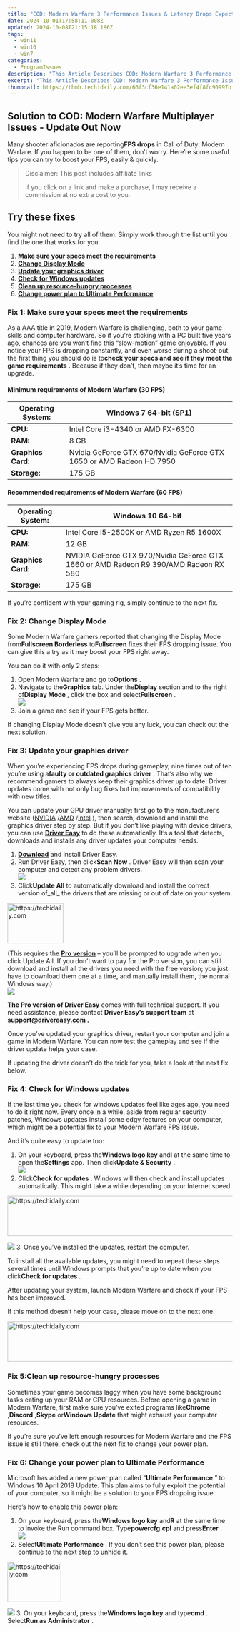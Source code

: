 ```yaml
---
title: "COD: Modern Warfare 3 Performance Issues & Latency Drops Expected for Players"
date: 2024-10-01T17:58:11.008Z
updated: 2024-10-08T21:15:18.186Z
tags:
  - win11
  - win10
  - win7
categories:
  - ProgramIssues
description: "This Article Describes COD: Modern Warfare 3 Performance Issues & Latency Drops Expected for Players"
excerpt: "This Article Describes COD: Modern Warfare 3 Performance Issues & Latency Drops Expected for Players"
thumbnail: https://thmb.techidaily.com/66f3cf36e141a02ee3ef4f8fc90997bfb9adc390279a16b539b7e76e0dc798e2.jpg
---
```


## Solution to COD: Modern Warfare Multiplayer Issues - Update Out Now

Many shooter aficionados are reporting**FPS drops** in Call of Duty: Modern Warfare. If you happen to be one of them, don’t worry. Here’re some useful tips you can try to boost your FPS, easily & quickly.

>  Disclaimer: This post includes affiliate links
>
>  If you click on a link and make a purchase, I may receive a commission at no extra cost to you.
>

## Try these fixes

 You might not need to try all of them. Simply work through the list until you find the one that works for you.

1. [**Make sure your specs meet the requirements**](https://tools.techidaily.com/drivereasy/download/)
2. [**Change Display Mode**](https://tools.techidaily.com/drivereasy/download/)
3. [**Update your graphics driver**](https://tools.techidaily.com/drivereasy/download/)
4. [**Check for Windows updates**](https://tools.techidaily.com/drivereasy/download/)
5. [**Clean up resource-hungry processes**](https://tools.techidaily.com/drivereasy/download/)
6. **[Change power plan to Ultimate Performance](https://tools.techidaily.com/drivereasy/download/)**

### Fix 1: Make sure your specs meet the requirements

 As a AAA title in 2019, Modern Warfare is challenging, both to your game skills and computer hardware. So if you’re sticking with a PC built five years ago, chances are you won’t find this “slow-motion” game enjoyable. If you notice your FPS is dropping constantly, and even worse during a shoot-out, the first thing you should do is to**check your specs and see if they meet the game requirements** . Because if they don’t, then maybe it’s time for an upgrade.

#### Minimum requirements of Modern Warfare (30 FPS)

| **Operating System:** | Windows 7 64-bit (SP1)                                               |
| --------------------- | -------------------------------------------------------------------- |
| **CPU:**              | Intel Core i3-4340 or AMD FX-6300                                    |
| **RAM:**              | 8 GB                                                                 |
| **Graphics Card:**    | Nvidia GeForce GTX 670/Nvidia GeForce GTX 1650 or AMD Radeon HD 7950 |
| **Storage:**          | 175 GB                                                               |

#### Recommended requirements of Modern Warfare (60 FPS)

| **Operating System:** | Windows 10 64-bit                                                                     |
| --------------------- | ------------------------------------------------------------------------------------- |
| **CPU:**              | Intel Core i5-2500K or AMD Ryzen R5 1600X                                             |
| **RAM:**              | 12 GB                                                                                 |
| **Graphics Card:**    | NVIDIA GeForce GTX 970/Nvidia GeForce GTX 1660 or AMD Radeon R9 390/AMD Radeon RX 580 |
| **Storage:**          | 175 GB                                                                                |

 If you’re confident with your gaming rig, simply continue to the next fix.

### Fix 2: Change Display Mode

 Some Modern Warfare gamers reported that changing the Display Mode from**Fullscreen Borderless** to**Fullscreen** fixes their FPS dropping issue. You can give this a try as it may boost your FPS right away.

You can do it with only 2 steps:

1. Open Modern Warfare and go to**Options** .
2. Navigate to the**Graphics** tab. Under the**Display** section and to the right of**Display Mode** , click the box and select**Fullscreen** .  
![](https://images.drivereasy.com/wp-content/uploads/2020/09/modern-warfare-set-to-fullscreen.jpg)
3. Join a game and see if your FPS gets better.

 If changing Display Mode doesn’t give you any luck, you can check out the next solution.

### Fix 3: Update your graphics driver

 When you’re experiencing FPS drops during gameplay, nine times out of ten you’re using a**faulty or outdated graphics driver** . That’s also why we recommend gamers to always keep their graphics driver up to date. Driver updates come with not only bug fixes but improvements of compatibility with new titles.

 You can update your GPU driver manually: first go to the manufacturer’s website ([NVIDIA](https://www.nvidia.com/Download/index.aspx) /[AMD](https://www.amd.com/en/support) /[Intel](https://downloadcenter.intel.com/product/80939/Graphics) ), then search, download and install the graphics driver step by step. But if you don’t like playing with device drivers, you can use **[Driver Easy](https://tools.techidaily.com/drivereasy/download/)**  to do these automatically. It’s a tool that detects, downloads and installs any driver updates your computer needs.

1. [**Download**](https://tools.techidaily.com/drivereasy/download/) and install Driver Easy.
2. Run Driver Easy, then click**Scan Now** . Driver Easy will then scan your computer and detect any problem drivers.  
![](https://images.drivereasy.com/wp-content/uploads/2020/08/Scan-now.jpg)
3. Click**Update All** to automatically download and install the correct version of_all_ the drivers that are missing or out of date on your system.  

<!-- affiliate ads begin -->
<a href="https://25home.pxf.io/c/5597632/2148637/16836" target="_top" id="2148637">
  <img src="//a.impactradius-go.com/display-ad/16836-2148637" border="0" alt="https://techidaily.com" width="125" height="90"/>
</a>
<img height="0" width="0" src="https://25home.pxf.io/i/5597632/2148637/16836" style="position:absolute;visibility:hidden;" border="0" />
<!-- affiliate ads end -->

 (This requires the **[Pro version](https://tools.techidaily.com/drivereasy/download/)**  – you’ll be prompted to upgrade when you click Update All. If you don’t want to pay for the Pro version, you can still download and install all the drivers you need with the free version; you just have to download them one at a time, and manually install them, the normal Windows way.)  
![](https://images.drivereasy.com/wp-content/uploads/2020/08/de-rtx-2060-clean.jpg)

**The Pro version of Driver Easy** comes with full technical support. If you need assistance, please contact **Driver Easy’s support team** at **[support@drivereasy.com](https://tools.techidaily.com/drivereasy/download/) .**

 Once you’ve updated your graphics driver, restart your computer and join a game in Modern Warfare. You can now test the gameplay and see if the driver update helps your case.

 If updating the driver doesn’t do the trick for you, take a look at the next fix below.

### Fix 4: Check for Windows updates

 If the last time you check for windows updates feel like ages ago, you need to do it right now. Every once in a while, aside from regular security patches, Windows updates install some edgy features on your computer, which might be a potential fix to your Modern Warfare FPS issue.

And it’s quite easy to update too:

1. On your keyboard, press the**Windows logo key** and**I** at the same time to open the**Settings** app. Then click**Update & Security** .  
![](https://images.drivereasy.com/wp-content/uploads/2020/08/windows-setting-app-security-update.jpg)
2. Click**Check for updates** . Windows will then check and install updates automatically. This might take a while depending on your Internet speed.  

<!-- affiliate ads begin -->
<a href="https://imp.i357552.net/c/5597632/994842/11832" target="_top" id="994842">
  <img src="//a.impactradius-go.com/display-ad/11832-994842" border="0" alt="https://techidaily.com" width="728" height="90"/>
</a>
<img height="0" width="0" src="https://imp.i357552.net/i/5597632/994842/11832" style="position:absolute;visibility:hidden;" border="0" />
<!-- affiliate ads end -->

![](https://images.drivereasy.com/wp-content/uploads/2020/08/windows-security-update-click-check-for-update.jpg)
3. Once you’ve installed the updates, restart the computer.

 To install all the available updates, you might need to repeat these steps several times until Windows prompts that you’re up to date when you click**Check for updates** .

 After updating your system, launch Modern Warfare and check if your FPS has been improved.

 If this method doesn’t help your case, please move on to the next one.

<!-- affiliate ads begin -->
<a href="https://bluettius.sjv.io/c/5597632/2139111/17108" target="_top" id="2139111">
  <img src="//a.impactradius-go.com/display-ad/17108-2139111" border="0" alt="https://techidaily.com" width="728" height="90"/>
</a>
<img height="0" width="0" src="https://bluettius.sjv.io/i/5597632/2139111/17108" style="position:absolute;visibility:hidden;" border="0" />
<!-- affiliate ads end -->

### Fix 5:**Clean up resource-hungry processes**

 Sometimes your game becomes laggy when you have some background tasks eating up your RAM or CPU resources. Before opening a game in Modern Warfare, first make sure you’ve exited programs like**Chrome** ,**Discord** ,**Skype** or**Windows Update** that might exhaust your computer resources.

 If you’re sure you’ve left enough resources for Modern Warfare and the FPS issue is still there, check out the next fix to change your power plan.

### Fix 6: Change your power plan to Ultimate Performance

 Microsoft has added a new power plan called “**Ultimate Performance** ” to Windows 10 April 2018 Update. This plan aims to fully exploit the potential of your computer, so it might be a solution to your FPS dropping issue.

Here’s how to enable this power plan:

1. On your keyboard, press the**Windows logo key** and**R** at the same time to invoke the Run command box. Type**powercfg.cpl** and press**Enter** .  
![](https://images.drivereasy.com/wp-content/uploads/2020/09/cmd-run-power-option.jpg)
2. Select**Ultimate Performance** . If you don’t see this power plan, please continue to the next step to unhide it.  

<!-- affiliate ads begin -->
<a href="https://bluetties.sjv.io/c/5597632/2141688/17094" target="_top" id="2141688">
  <img src="//a.impactradius-go.com/display-ad/17094-2141688" border="0" alt="https://techidaily.com" width="120" height="90"/>
</a>
<img height="0" width="0" src="https://bluetties.sjv.io/i/5597632/2141688/17094" style="position:absolute;visibility:hidden;" border="0" />
<!-- affiliate ads end -->

![](https://images.drivereasy.com/wp-content/uploads/2020/08/change-power-plan-ultimate-performance.jpg)
3. On your keyboard, press the**Windows logo key** and type**cmd** . Select**Run as Administrator** .  

<!-- affiliate ads begin -->
<span id="1424529">
					<video width="864" height="1536" style="cursor:pointer"
           poster="//a.impactradius-go.com/display-clicktoplayimage/1424529.png"
           onclick="if(!this.playClicked){this.play();this.setAttribute('controls',true);this.playClicked=true;}">
	   <source src="//a.impactradius-go.com/display-ad/16446-1424529">
	   <img src="//a.impactradius-go.com/display-clicktoplayimage/1424529.png" style="border: none; height: 100%; width: 100%; object-fit: contain">
	</video>
	<div style="width:540px;text-align:center"><a href="javascript:window.open(decodeURIComponent('https%3A%2F%2Flaganoo.pxf.io%2Fc%2F5597632%2F1424529%2F16446'), '_blank');void(0);">Click here</a></div>
</span>
<img height="0" width="0" src="https://imp.pxf.io/i/5597632/1424529/16446" style="position:absolute;visibility:hidden;" border="0" />
<!-- affiliate ads end -->

![](https://images.drivereasy.com/wp-content/uploads/2020/08/run-cmd-as-administrator.jpg)
4. In the command prompt, type or paste the following command and press**Enter** .  

powercfg -duplicatescheme e9a42b02-d5df-448d-aa00-03f14749eb61  
 If you see a prompt similar to this,**return to step 2** to enable the Ultimate Performance power plan.  
![](https://images.drivereasy.com/wp-content/uploads/2020/08/change-power-plan-cmd-unhide-ultimate-performance.jpg)

 After changing your power plan, you can then test the improvement in Modern Warfare.

---

 So there you have it. These are the fixes that can more or less boost your FPS in Modern Warfare. Hopefully, you’ve fixed the FPS dropping issue and can start refreshing kill records. Once again, if you have any questions or suggestions, don’t hesitate to drop a comment down below.

<ins class="adsbygoogle"
     style="display:block"
     data-ad-format="autorelaxed"
     data-ad-client="ca-pub-7571918770474297"
     data-ad-slot="1223367746"></ins>

<ins class="adsbygoogle"
     style="display:block"
     data-ad-client="ca-pub-7571918770474297"
     data-ad-slot="8358498916"
     data-ad-format="auto"
     data-full-width-responsive="true"></ins>

<span class="atpl-alsoreadstyle">Also read:</span>
<div><ul>
<li><a href="https://extra-information.techidaily.com/new-10-advanced-techniques-to-master-with-canva-designer/"><u>[New] 10 Advanced Techniques to Master with Canva Designer</u></a></li>
<li><a href="https://digital-screen-recording.techidaily.com/new-ragnors-rebirth-warriors-alliance/"><u>[New] Ragnor's Rebirth Warriors Alliance</u></a></li>
<li><a href="https://remote-screen-capture.techidaily.com/new-top-obs-software-insights-screen-recorder-capabilities-uncovered-for-2024/"><u>[New] Top OBS Software Insights Screen Recorder Capabilities Uncovered for 2024</u></a></li>
<li><a href="https://win-able.techidaily.com/bypassing-the-far-cry-not-launching-on-pc-error-complete-guide/"><u>Bypassing the 'Far Cry Not Launching on PC' Error - Complete Guide</u></a></li>
<li><a href="https://win-able.techidaily.com/getting-to-the-root-of-launch-failures-in-payday-2-for-pc-users/"><u>Getting to the Root of Launch Failures in Payday 2 for PC Users</u></a></li>
<li><a href="https://apple-account.techidaily.com/in-2024-why-apple-account-disabled-on-your-apple-iphone-15-pro-how-to-fix-by-drfone-ios/"><u>In 2024, Why Apple Account Disabled On your Apple iPhone 15 Pro? How to Fix</u></a></li>
<li><a href="https://android-frp.techidaily.com/is-gsm-flasher-adb-legit-full-review-to-bypass-your-poco-phone-frp-lock-by-drfone-android/"><u>Is GSM Flasher ADB Legit? Full Review To Bypass Your Poco Phone FRP Lock</u></a></li>
<li><a href="https://win-able.techidaily.com/mastering-microsoft-edge-stability-addressing-exe-errors-in-windows-environments/"><u>Mastering Microsoft Edge Stability: Addressing .exe Errors in Windows Environments</u></a></li>
<li><a href="https://win-able.techidaily.com/overcoming-phasmophobia-stability-problems-latest-troubleshooting-tips-and-fixes/"><u>Overcoming Phasmophobia Stability Problems: Latest Troubleshooting Tips and Fixes</u></a></li>
</ul></div>

